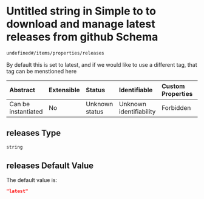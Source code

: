 # Untitled string in Simple to to download and manage latest releases from github Schema

```txt
undefined#/items/properties/releases
```

By default this is set to latest, and if we would like to use a different tag, that tag can be menstioned here

| Abstract            | Extensible | Status         | Identifiable            | Custom Properties | Additional Properties | Access Restrictions | Defined In                                                                        |
| :------------------ | :--------- | :------------- | :---------------------- | :---------------- | :-------------------- | :------------------ | :-------------------------------------------------------------------------------- |
| Can be instantiated | No         | Unknown status | Unknown identifiability | Forbidden         | Allowed               | none                | [repo\_names.schema.json\*](../out/repo_names.schema.json "open original schema") |

## releases Type

`string`

## releases Default Value

The default value is:

```json
"latest"
```
